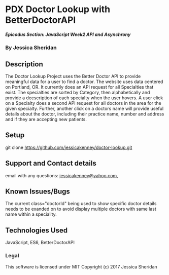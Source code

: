 # PDX Doctor Lookup with BetterDoctorAPI 

##### Epicodus Section: JavaScript Week2  API and Asynchrony

### By Jessica Sheridan

## Description
The Doctor Lookup Project uses the Better Doctor API to provide meaningful
data for a user to find a doctor. The website uses data centered on Portland,
OR. It currently does an API request for all Specialties that exist. The specialties
are sorted by Category, then alphabetically and provide a decscription of each
specialty when the user hovers. A user click on a Specialty does a second API
request for all doctors in the area for the given specialty. Further, another click 
on a doctors name will provide useful details about the doctor, including their practice 
name, number and address and if they are accepting new patients.

## Setup
git clone https://github.com/jessicakenney/doctor-lookup.git  

## Support and Contact details
email with any questions: jessicakenney@yahoo.com,

## Known Issues/Bugs
The current class="doctorId" being used to show specific doctor details needs to be exanded on
to avoid display multiple doctors with same last name within a speciality.

## Technologies Used
JavaScript, ES6, BetterDoctorAPI

### Legal
This software is licensed under MIT Copyright (c) 2017 Jessica Sheridan
